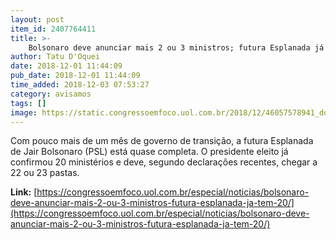 ```yaml
---
layout: post
item_id: 2407764411
title: >-
    Bolsonaro deve anunciar mais 2 ou 3 ministros; futura Esplanada já tem 20
author: Tatu D'Oquei
date: 2018-12-01 11:44:09
pub_date: 2018-12-01 11:44:09
time_added: 2018-12-03 07:53:27
category: avisamos
tags: []
image: https://static.congressoemfoco.uol.com.br/2018/12/46057578941_dd54175fe9_k-e1543671694457-1200x630.jpg
---
```


Com pouco mais de um mês de governo de transição, a futura Esplanada de Jair Bolsonaro (PSL) está quase completa. O presidente eleito já confirmou 20 ministérios e deve, segundo declarações recentes, chegar a 22 ou 23 pastas.

**Link:** [https://congressoemfoco.uol.com.br/especial/noticias/bolsonaro-deve-anunciar-mais-2-ou-3-ministros-futura-esplanada-ja-tem-20/](https://congressoemfoco.uol.com.br/especial/noticias/bolsonaro-deve-anunciar-mais-2-ou-3-ministros-futura-esplanada-ja-tem-20/)

